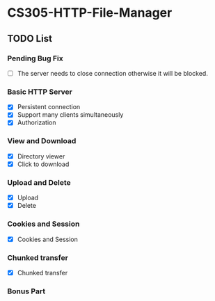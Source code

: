 # CS305-HTTP-File-Manager

## TODO List

### Pending Bug Fix
- [ ] The server needs to close connection otherwise it will be blocked.

### Basic HTTP Server
- [x] Persistent connection
- [x] Support many clients simultaneously
- [x] Authorization

### View and Download
- [x] Directory viewer
- [x] Click to download

### Upload and Delete
- [x] Upload
- [x] Delete

### Cookies and Session
- [x] Cookies and Session

### Chunked transfer
- [x] Chunked transfer

### Bonus Part

